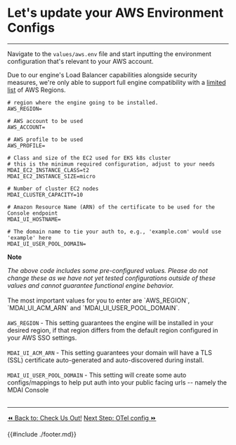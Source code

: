 # Let's update your AWS Environment Configs
----

Navigate to the `values/aws.env` file and start inputting the environment configuration that's relevant to your AWS account.

<div class="warning">
  Due to our engine's Load Balancer capabilities alongside security measures, we're only able to support full engine compatibility with a <a href="https://docs.aws.amazon.com/elasticloadbalancing/latest/application/listener-authenticate-users.html#cognito-requirements" target="_blank" rel="noreferrer noopener">limited list</a> of AWS Regions.
</div>

```
# region where the engine going to be installed.
AWS_REGION=

# AWS account to be used
AWS_ACCOUNT=

# AWS profile to be used
AWS_PROFILE=

# Class and size of the EC2 used for EKS k8s cluster
# this is the minimum required configuration, adjust to your needs
MDAI_EC2_INSTANCE_CLASS=t2
MDAI_EC2_INSTANCE_SIZE=micro

# Number of cluster EC2 nodes
MDAI_CLUSTER_CAPACITY=10

# Amazon Resource Name (ARN) of the certificate to be used for the Console endpoint
MDAI_UI_HOSTNAME=

# The domain name to tie your auth to, e.g., 'example.com' would use 'example' here
MDAI_UI_USER_POOL_DOMAIN=
```

<div class="warning">
  <p>
    <b>Note</b>
    <p>
      <em>The above code includes some pre-configured values. Please do not change these as we have not yet tested configurations outside of these values and cannot guarantee functional engine behavior.</em><br/><br/>
      The most important values for you to enter are `AWS_REGION`, `MDAI_UI_ACM_ARN` and `MDAI_UI_USER_POOL_DOMAIN`. <br/><br/>
      <code>AWS_REGION</code> - This setting guarantees the engine will be installed in your desired region, if that region differs from the default region configured in your AWS SSO settings. <br/><br/>
      <code>MDAI_UI_ACM_ARN</code> - This setting guarantees your domain will have a TLS (SSL) certificate auto-generated and auto-discovered during install.<br/><br/>
      <code>MDAI_UI_USER_POOL_DOMAIN</code> - This setting will create some auto configs/mappings to help put auth into your public facing urls -- namely the MDAI Console <br/><br/>
    </p>
</div>


----
<span class="left"><a href="./repo.md">⏪ Back to: Check Us Out!</a></span>
<span class="right"><a href="./otel-config.md">Next Step: OTel config ⏩</a></span>


{{#include ./footer.md}}